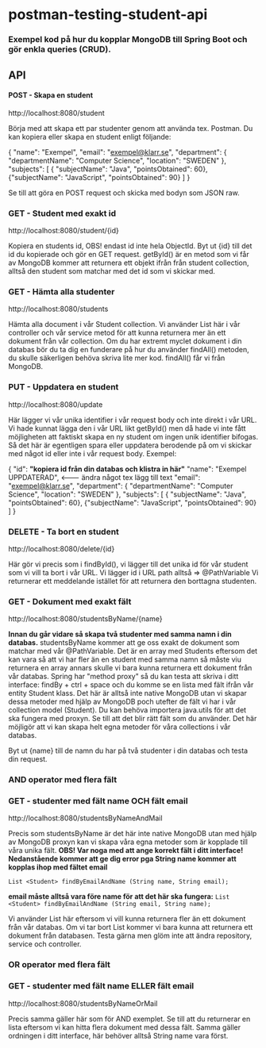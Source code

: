 # postman-testing-student-api

### Exempel kod på hur du kopplar MongoDB till Spring Boot och gör enkla queries (CRUD).

## API

#### POST - Skapa en student
http://localhost:8080/student

Börja med att skapa ett par studenter genom att använda tex. Postman. Du kan kopiera eller skapa en student enligt följande:

{ 
    "name": "Exempel", 
    "email": "exempel@klarr.se", 
    "department": { 
    "departmentName": "Computer Science", 
    "location": "SWEDEN" 
    }, 
    "subjects": [ {
    "subjectName": "Java", 
    "pointsObtained": 60}, 
    {"subjectName": "JavaScript",
    "pointsObtained": 90} ] 
}

Se till att göra en POST request och skicka med bodyn som JSON raw.

### GET - Student med exakt id
http://localhost:8080/student/{id}

Kopiera en students id, OBS! endast id inte hela ObjectId. Byt ut {id} till det id du kopierade och gör en GET request.
getById() är en metod som vi får av MongoDB kommer att returnera ett objekt ifrån från student collection, alltså den student som matchar med det id som vi skickar med.

### GET - Hämta alla studenter
http://localhost:8080/students

Hämta alla document i vår Student collection. Vi använder List här i vår controller och vår service metod för att kunna returnera mer än ett dokument från vår
collection. Om du har extremt myclet dokument i din databas bör du ta dig en funderare på hur du använder findAll() metoden, du skulle säkerligen behöva skriva lite mer kod.
findAll() får vi från MongoDB.

### PUT - Uppdatera en student
http://localhost:8080/update

Här lägger vi vår unika identifier i vår request body och inte direkt i vår URL. Vi hade kunnat lägga den i vår URL likt getById() men då hade vi inte fått
möjligheten att faktiskt skapa en ny student om ingen unik identifier bifogas. Så det här är egentligen spara eller uppdatera berodende på om vi skickar  med 
något id eller inte i vår request body. 
Exempel:

{
    "id": **"kopiera id från din databas och klistra in här"**
   "name": "Exempel UPPDATERAD", <--- ändra något tex lägg till text
    "email": "exempel@klarr.se", 
    "department": { 
    "departmentName": "Computer Science", 
    "location": "SWEDEN" 
    }, 
    "subjects": [ {
    "subjectName": "Java", 
    "pointsObtained": 60}, 
    {"subjectName": "JavaScript",
    "pointsObtained": 90} ] 
}

### DELETE - Ta bort en student
http://localhost:8080/delete/{id}

Här gör vi precis som i findById(), vi lägger till det unika id för vår student som vi vill ta bort i vår URL. Vi lägger id i URL path alltså => @PathVariable
Vi returnerar ett meddelande istället för att returnera den borttagna studenten.

### GET - Dokument med exakt fält
http://localhost:8080/studentsByName/{name}

**Innan du går vidare så skapa två studenter med samma namn i din databas.**
studentsByName kommer att ge oss exakt de dokument som matchar med vår @PathVariable. Det är en array med Students eftersom det kan vara så att vi har fler än
en student med samma namn så måste viu returnera en array annars skulle vi bara kunna returnera ett dokument från vår databas.
Spring har "method proxy" så du kan testa att skriva i ditt interface: findBy + ctrl + space och du komme se en lista med fält ifrån vår entity Student klass.
Det här är alltså inte native MongoDB utan vi skapar dessa metoder med hjälp av MongoDB poch utefter de fält vi har i vår collection model (Student). Du kan behöva importera java.utils 
för att det ska fungera med proxyn. Se till att det blir rätt fält som du använder. 
Det här möjligör att vi kan skapa helt egna metoder för våra collections i vår databas.

Byt ut {name} till de namn du har på två studenter i din databas och testa din request.

### AND operator med flera fält
### GET - studenter med fält name OCH fält email
http://localhost:8080/studentsByNameAndMail

Precis som studentsByName är det här inte native MongoDB utan med hjälp av MongoDB proxyn kan vi skapa våra egna metoder som är kopplade till våra unika
fält. **OBS! Var noga med att ange korrekt fält i ditt interface! Nedanstående kommer att ge dig error pga String name kommer att kopplas ihop med fältet email**

`List <Student> findByEmailAndName (String name, String email);`

**email måste alltså vara före name för att det här ska fungera:**
`List <Student> findByEmailAndName (String email, String name);`
  
Vi använder List här eftersom vi vill kunna returnera fler än ett dokument från vår databas. Om vi tar bort List kommer vi bara kunna att returnera ett dokument
  från databasen. Testa gärna men glöm inte att ändra repository, service och controller.
    
### OR operator med flera fält
### GET - studenter med fält name ELLER fält email
http://localhost:8080/studentsByNameOrMail

Precis samma gäller här som för AND exemplet. Se till att du  returnerar en lista eftersom vi kan hitta flera dokument med dessa fält. Samma gäller ordningen i ditt interface, här behöver alltså String name vara först. 
  

